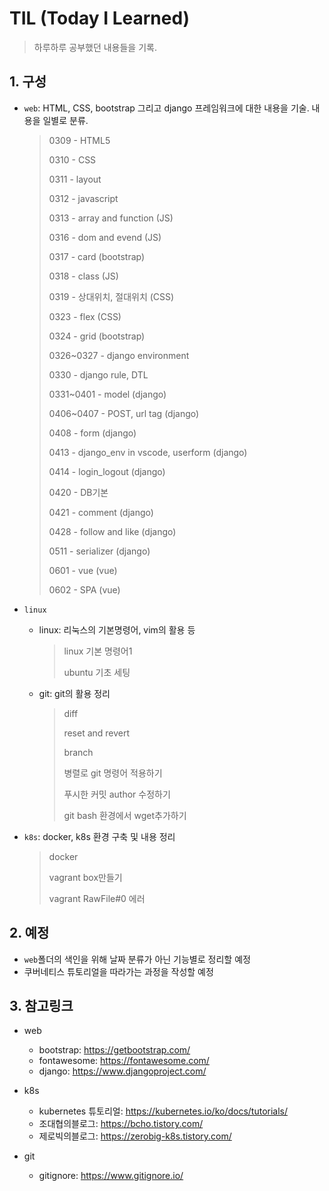 # TIL (Today I Learned)

> 하루하루 공부했던 내용들을 기록.



## 1. 구성

- `web`: HTML, CSS, bootstrap 그리고 django 프레임워크에 대한 내용을 기술. 내용을 일별로 분류.

  > 0309 - HTML5
  >
  > 0310 - CSS
  >
  > 0311 - layout
  >
  > 0312 - javascript
  >
  > 0313 - array and function (JS)
  >
  > 0316 - dom and evend (JS)
  >
  > 0317 - card (bootstrap)
  >
  > 0318 - class (JS)
  >
  > 0319 - 상대위치, 절대위치 (CSS)
  >
  > 0323 - flex (CSS)
  >
  > 0324 - grid (bootstrap)
  >
  > 0326~0327 - django environment
  >
  > 0330 - django rule, DTL
  >
  > 0331~0401 - model (django)
  >
  > 0406~0407 - POST, url tag (django)
  >
  > 0408 - form (django)
  >
  > 0413 - django_env in vscode, userform (django)
  >
  > 0414 - login_logout (django)
  >
  > 0420 - DB기본
  >
  > 0421 - comment (django)
  >
  > 0428 - follow and like (django)
  >
  > 0511 - serializer (django)
  >
  > 0601 - vue (vue)
  >
  > 0602 - SPA (vue)

- `linux`

  - linux: 리눅스의 기본명령어, vim의 활용 등

    >linux 기본 명령어1
    >
    >ubuntu 기초 세팅

  - git: git의 활용 정리
  
    >diff
    >
    >reset and revert
    >
    >branch
    >
    >병렬로 git 명령어 적용하기
    >
    >푸시한 커밋 author 수정하기
    >
    >git bash 환경에서 wget추가하기
  
- `k8s`: docker, k8s 환경 구축 및 내용 정리
  
    > docker
  >
  > vagrant box만들기
  >
  > vagrant RawFile#0 에러
  
    

## 2. 예정

- `web`폴더의 색인을 위해 날짜 분류가 아닌 기능별로 정리할 예정
- 쿠버네티스 튜토리얼을 따라가는 과정을 작성할 예정



## 3. 참고링크

- web

  - bootstrap: https://getbootstrap.com/
  - fontawesome: https://fontawesome.com/
  - django: https://www.djangoproject.com/
- k8s

  - kubernetes 튜토리얼: https://kubernetes.io/ko/docs/tutorials/
  - 조대협의블로그:  https://bcho.tistory.com/
  - 제로빅의블로그: https://zerobig-k8s.tistory.com/

- git
  - gitignore: https://www.gitignore.io/

